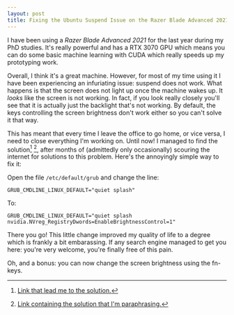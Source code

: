 ```yaml
---
layout: post
title: Fixing the Ubuntu Suspend Issue on the Razer Blade Advanced 2021
---
```

I have been using a _Razer Blade Advanced 2021_ for the last year during my PhD studies. It's really powerful and has a RTX 3070 GPU which means you can do some basic machine learning with CUDA which really speeds up my prototyping work.

Overall, I think it's a great machine. However, for most of my time using it I have been experiencing an infuriating issue: suspend does not work. What happens is that the screen does not light up once the machine wakes up. It _looks_ like the screen is not working. In fact, if you look really closely you'll see that it is actually just the backlight that's not working. By default, the keys controlling the screen brightness don't work either so you can't solve it that way.

This has meant that every time I leave the office to go home, or vice versa, I need to close everything I'm working on. Until now! I managed to find the solution[^1] [^2], after months of (admittedly only occasionally) scouring the internet for solutions to this problem. Here's the annoyingly simple way to fix it:

Open the file `/etc/default/grub` and change the line:
```
GRUB_CMDLINE_LINUX_DEFAULT="quiet splash"
```
To:
```
GRUB_CMDLINE_LINUX_DEFAULT="quiet splash nvidia.NVreg_RegistryDwords=EnableBrightnessControl=1"
```

There you go! This little change improved my quality of life to a degree which is frankly a bit embarassing. If any search engine managed to get you here: you're very welcome, you're finally free of this pain.


Oh, and a bonus: you can now change the screen brightness using the fn-keys.

[^1]: [Link that lead me to the solution.](https://forums.developer.nvidia.com/t/partially-solved-rtx-3070-laptop-wont-resume-after-sleep-suspend-on-lenovo-legion-5-15ach6h/200628)
[^2]: [Link containing the solution that I'm paraphrasing.](https://forums.developer.nvidia.com/t/ga106m-geforce-rtx-3060-mobile-misbehaves-on-kubuntu-with-nvidia-driver-version-470-57-01/195746/10)
